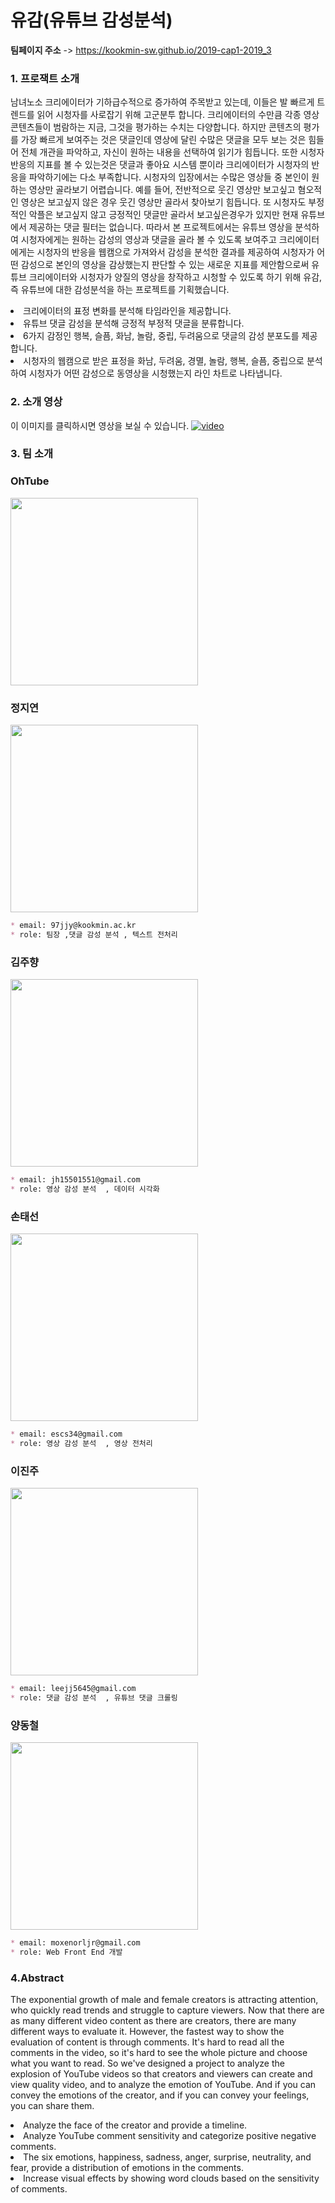 
# 유감(유튜브 감성분석)
**팀페이지 주소** -> https://kookmin-sw.github.io/2019-cap1-2019_3

### 1. 프로잭트 소개

남녀노소 크리에이터가 기하급수적으로 증가하여 주목받고 있는데, 이들은 발 빠르게 트렌드를 읽어 시청자를 사로잡기 위해 고군분투 합니다. 크리에이터의 수만큼 각종 영상 콘텐츠들이 범람하는 지금, 그것을 평가하는 수치는 다양합니다. 하지만 콘텐츠의 평가를 가장 빠르게 보여주는 것은 댓글인데 영상에 달린 수많은 댓글을 모두 보는 것은 힘들어 전체 개관을 파악하고, 자신이 원하는 내용을 선택하여 읽기가 힘듭니다. 또한 시청자 반응의 지표를 볼 수 있는것은 댓글과 좋아요 시스템 뿐이라 크리에이터가 시청자의 반응을 파악하기에는 다소 부족합니다.
시청자의 입장에서는 수많은 영상들 중 본인이 원하는 영상만 골라보기 어렵습니다. 예를 들어, 전반적으로 웃긴 영상만 보고싶고 혐오적인 영상은 보고싶지 않은 경우 웃긴 영상만 골라서 찾아보기 힘듭니다. 또 시청자도 부정적인 악플은 보고싶지 않고 긍정적인 댓글만 골라서 보고싶은경우가 있지만 현재 유튜브에서 제공하는 댓글 필터는 없습니다.
따라서 본 프로젝트에서는 유튜브 영상을 분석하여 시청자에게는 원하는 감성의 영상과 댓글을 골라 볼 수 있도록 보여주고 크리에이터에게는 시청자의 반응을 웹캠으로 가져와서 감성을 분석한 결과를 제공하여 시청자가 어떤 감성으로 본인의 영상을 감상했는지 판단할 수 있는 새로운 지표를 제안함으로써  유튜브 크리에이터와 시청자가 양질의 영상을 창작하고 시청할 수 있도록 하기 위해 유감, 즉 유튜브에 대한 감성분석을 하는 프로젝트를 기획했습니다.

<li> 크리에이터의 표정 변화를 분석해 타임라인을 제공합니다.</li>
<li> 유튜브 댓글 감성을 분석해 긍정적 부정적 댓글을 분류합니다.</li>
<li> 6가지 감정인 행복, 슬픔, 화남, 놀람, 중립, 두려움으로 댓글의 감성 분포도를 제공합니다. </li>
<li> 시청자의 웹캠으로 받은 표정을 화남, 두려움, 경멸, 놀람, 행복, 슬픔, 중립으로 분석하여 시청자가 어떤 감성으로 동영상을 시청했는지 라인 차트로 나타냅니다. </li>

### 2. 소개 영상
이 이미지를 클릭하시면 영상을 보실 수 있습니다.
[![video](./Images/계획UI.png)](https://www.youtube.com/watch?v=MMOWhNwm43I)

### 3. 팀 소개

### OhTube
<img src="https://github.com/kookmin-sw/2019-cap1-2019_3/blob/master/Images/OhTube_Logo.png"  width = "300px" height = "300px"></img>

### 정지연
<img src="https://github.com/kookmin-sw/2019-cap1-2019_3/blob/master/Images/jeong.JPG"  width = "300px" height = "300px"></img>


```markdown
* email: 97jjy@kookmin.ac.kr
* role: 팀장 ,댓글 감성 분석 , 텍스트 전처리 
```
### 김주향
<img src="https://github.com/kookmin-sw/2019-cap1-2019_3/blob/master/Images/kim.jpeg"   width = "300px" height = "300px"></img>


```markdown
* email: jh15501551@gmail.com
* role: 영상 감성 분석  , 데이터 시각화
```
### 손태선
<img src="https://github.com/kookmin-sw/2019-cap1-2019_3/blob/master/Images/son.jpeg"   width = "300px" height = "300px"></img>

```markdown
* email: escs34@gmail.com
* role: 영상 감성 분석  , 영상 전처리
```

### 이진주
<img src="https://github.com/kookmin-sw/2019-cap1-2019_3/blob/master/Images/lee.jpeg"  width = "300px" height = "300px"></img>


```markdown
* email: leejj5645@gmail.com
* role: 댓글 감성 분석  , 유튜브 댓글 크롤링
```

### 양동철
<img src="https://github.com/kookmin-sw/2019-cap1-2019_3/blob/master/Images/yang.jpeg"  width = "300px" height = "300px"></img>

```markdown
* email: moxenorljr@gmail.com
* role: Web Front End 개발
```

### 4.Abstract
The exponential growth of male and female creators is attracting attention, who quickly read trends and struggle to capture viewers. Now that there are as many different video content as there are creators, there are many different ways to evaluate it. However, the fastest way to show the evaluation of content is through comments. It's hard to read all the comments in the video, so it's hard to see the whole picture and choose what you want to read. So we've designed a project to analyze the explosion of YouTube videos so that creators and viewers can create and view quality video, and to analyze the emotion of YouTube. And if you can convey the emotions of the creator, and if you can convey your feelings, you can share them.

<li> Analyze the face of the creator and provide a timeline.</li>
<li> Analyze YouTube comment sensitivity and categorize positive negative comments.</li>
<li> The six emotions, happiness, sadness, anger, surprise, neutrality, and fear, provide a distribution of emotions in the comments.</li>
<li> Increase visual effects by showing word clouds based on the sensitivity of comments.</li>

